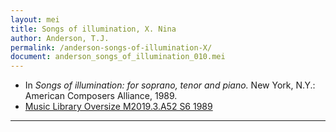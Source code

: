 ```yaml
---
layout: mei
title: Songs of illumination, X. Nina
author: Anderson, T.J.
permalink: /anderson-songs-of-illumination-X/
document: anderson_songs_of_illumination_010.mei
---
```


- In *Songs of illumination: for soprano, tenor and piano.* New York, N.Y.: American Composers Alliance, 1989.
- <a href="https://tufts-primo.hosted.exlibrisgroup.com/permalink/f/14dinuo/01TUN_ALMA21102270180003851" target="_blank">Music Library Oversize M2019.3.A52 S6 1989</a>

---
